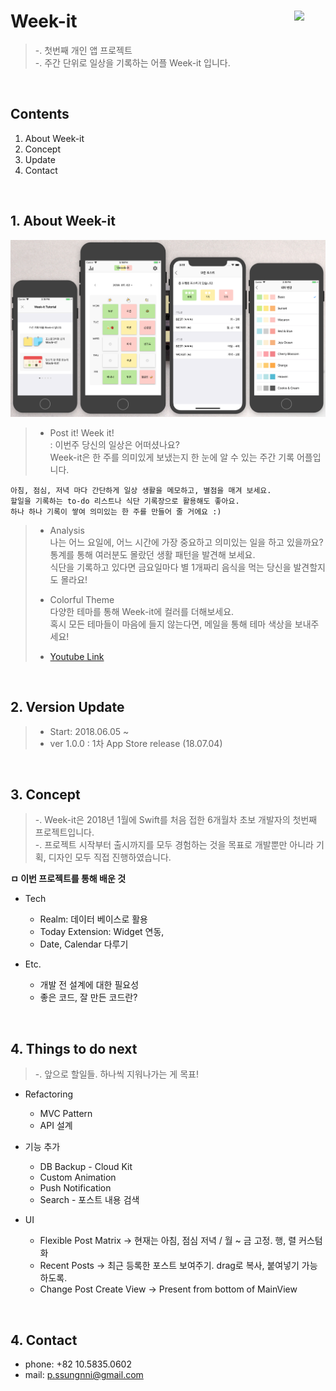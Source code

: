 # Week-it <img src = "https://github.com/sungeunDev/EAT_IT/blob/master/Scrennshot/icon.png?raw=true" width = 50 align = right>

> -. 첫번째 개인 앱 프로젝트  
> -. 주간 단위로 일상을 기록하는 어플 Week-it 입니다.

<br>

## Contents
1. About Week-it
2. Concept
3. Update
4. Contact

<br>

## 1. About Week-it

![ver 1.0](./Scrennshot/ver%201.0.png) 

>   - Post it! Week it!  
    : 이번주 당신의 일상은 어떠셨나요?  
    Week-it은 한 주를 의미있게 보냈는지 한 눈에 알 수 있는 주간 기록 어플입니다. 
>
    아침, 점심, 저녁 마다 간단하게 일상 생활을 메모하고, 별점을 매겨 보세요.  
    할일을 기록하는 to-do 리스트나 식단 기록장으로 활용해도 좋아요.  
    하나 하나 기록이 쌓여 의미있는 한 주를 만들어 줄 거에요 :)  
>
>    - Analysis   
    나는 어느 요일에, 어느 시간에 가장 중요하고 의미있는 일을 하고 있을까요?  
    통계를 통해 여러분도 몰랐던 생활 패턴을 발견해 보세요.  
    식단을 기록하고 있다면 금요일마다 별 1개짜리 음식을 먹는 당신을 발견할지도 몰라요!  
>
>    -  Colorful Theme  
    다양한 테마를 통해 Week-it에 컬러를 더해보세요.  
    혹시 모든 테마들이 마음에 들지 않는다면, 메일을 통해 테마 색상을 보내주세요!
>
>    - [Youtube Link](https://www.youtube.com/watch?v=l0sixcSdIpw&feature=youtu.be)

<br>

## 2. Version Update
> - Start: 2018.06.05 ~ 
> - ver 1.0.0 : 1차 App Store release (18.07.04) 


<br>

## 3. Concept
> -. Week-it은 2018년 1월에 Swift를 처음 접한 6개월차 초보 개발자의 첫번째 프로젝트입니다.  
> -. 프로젝트 시작부터 출시까지를 모두 경험하는 것을 목표로 개발뿐만 아니라 기획, 디자인 모두 직접 진행하였습니다.


**ㅁ 이번 프로젝트를 통해 배운 것**  

- Tech  
    - Realm: 데이터 베이스로 활용  
    - Today Extension: Widget 연동,   
    - Date, Calendar 다루기  

- Etc.  
    - 개발 전 설계에 대한 필요성  
    - 좋은 코드, 잘 만든 코드란?  
  
<br>

## 4. Things to do next 
> -. 앞으로 할일들. 하나씩 지워나가는 게 목표!

- Refactoring 
    - MVC Pattern
    - API 설계  

- 기능 추가
    + DB Backup - Cloud Kit
    + Custom Animation
    + Push Notification   
    + Search - 포스트 내용 검색

- UI
    + Flexible Post Matrix -> 현재는 아침, 점심 저녁 / 월 ~ 금 고정. 행, 렬 커스텀화
    + Recent Posts -> 최근 등록한 포스트 보여주기. drag로 복사, 붙여넣기 가능하도록.
    + Change Post Create View -> Present from bottom of MainView


<br>

## 4. Contact
- phone: +82 10.5835.0602
- mail: p.ssungnni@gmail.com